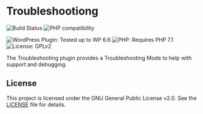 # Troubleshootiong

![Build Status](https://github.com/WordPress/site-health-troubleshooting/workflows/Build%20Status/badge.svg)
![PHP compatibility](https://github.com/WordPress/site-health-troubleshooting/workflows/PHP%20Compatibility/badge.svg)

![WordPress Plugin: Tested up to WP 6.6](https://img.shields.io/badge/WordPress%20Plugin-Tested%20up%20to%20WP%206.6-blue.svg)
![PHP: Requires PHP 7.1](https://img.shields.io/badge/PHP-Requires%20PHP%207.1-8892BF.svg)
![License: GPLv2](https://img.shields.io/badge/License-GPLv2-blue.svg)

The Troubleshooting plugin provides a Troubleshooting Mode to help with support and debugging.

## License

This project is licensed under the GNU General Public License v2.0. See the [LICENSE](https://www.gnu.org/licenses/gpl-2.0.html) file for details.
